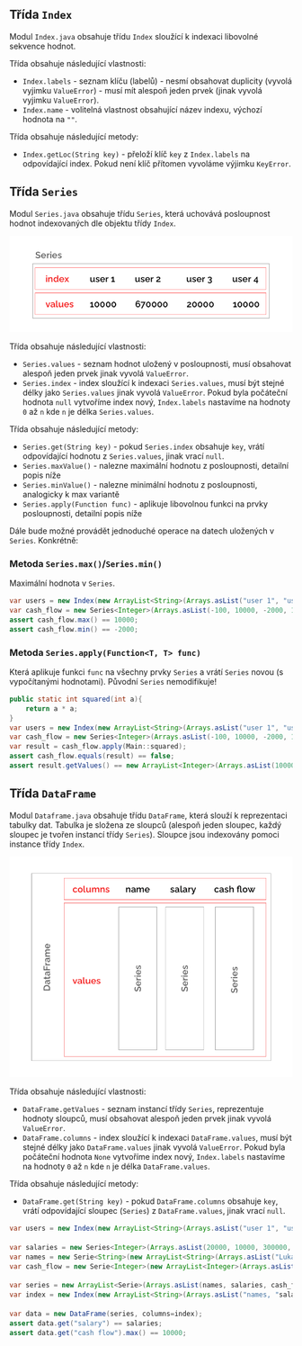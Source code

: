 ## Třída `Index`
Modul `Index.java` obsahuje třídu `Index` sloužící k indexaci libovolné sekvence hodnot.

Třída obsahuje následující vlastnosti:
* `Index.labels` - seznam klíču (labelů) - nesmí obsahovat duplicity (vyvolá vyjimku `ValueError`) - musí mít alespoň jeden prvek (jinak vyvolá vyjimku `ValueError`).
* `Index.name` - volitelná vlastnost obsahující název indexu, výchozí hodnota na `""`.

Třída obsahuje následující metody:
* `Index.getLoc(String key)` - přeloží klíč `key` z `Index.labels` na odpovídající index. Pokud není klíč přítomen vyvoláme výjimku `KeyError`.

## Třída `Series`
Modul `Series.java` obsahuje třídu `Series`, která uchovává posloupnost hodnot indexovaných dle objektu třídy `Index`.

![Series](series.png)

Třída obsahuje následující vlastnosti:
* `Series.values` - seznam hodnot uložený v posloupnosti, musí obsahovat alespoň jeden prvek jinak vyvolá `ValueError`.
* `Series.index` - index sloužící k indexaci `Series.values`, musí být stejné délky jako `Series.values` jinak vyvolá `ValueError`. Pokud byla počáteční hodnota `null` vytvoříme index nový, `Index.labels` nastavíme na hodnoty `0` až `n` kde `n` je délka `Series.values`.

Třída obsahuje následující metody:
* `Series.get(String key)` - pokud `Series.index` obsahuje `key`, vrátí odpovídající hodnotu z `Series.values`, jinak vrací `null`.
* `Series.maxValue()` - nalezne maximální hodnotu z posloupnosti, detailní popis níže
* `Series.minValue()` - nalezne minimální hodnotu z posloupnosti, analogicky k max variantě
* `Series.apply(Function func)` - aplikuje libovolnou funkci na prvky posloupnosti, detailní popis níže

Dále bude možné provádět jednoduché operace na datech uložených v `Series`. Konkrétně:

### Metoda `Series.max()`/`Series.min()`
Maximální hodnota v `Series`.

```java
var users = new Index(new ArrayList<String>(Arrays.asList("user 1", "user 2", "user 3", "user 4")), name="names");
var cash_flow = new Series<Integer>(Arrays.asList(-100, 10000, -2000, 1100), index=users);
assert cash_flow.max() == 10000;
assert cash_flow.min() == -2000;
```

### Metoda `Series.apply(Function<T, T> func)` 
Která aplikuje funkci `func` na všechny prvky `Series` a vrátí `Series` novou (s vypočítanými hodnotami). Původní `Series` nemodifikuje!

```java
public static int squared(int a){
    return a * a;
}
var users = new Index(new ArrayList<String>(Arrays.asList("user 1", "user 2", "user 3", "user 4")), name="names");
var cash_flow = new Series<Integer>(Arrays.asList(-100, 10000, -2000, 1100), index=users);
var result = cash_flow.apply(Main::squared);
assert cash_flow.equals(result) == false;
assert result.getValues() == new ArrayList<Integer>(Arrays.asList(10000, 100000000, 4000000, 1210000));
```

## Třída `DataFrame`
Modul `Dataframe.java` obsahuje třídu `DataFrame`, která slouží k reprezentaci tabulky dat. Tabulka je složena ze sloupců (alespoň jeden sloupec, každý sloupec je tvořen instancí třídy `Series`). Sloupce jsou indexovány pomoci instance třídy `Index`.

![DataFrame](dataframe.png)

Třída obsahuje následující vlastnosti:
* `DataFrame.getValues` - seznam instancí třídy `Series`, reprezentuje hodnoty sloupců, musí obsahovat alespoň jeden prvek jinak vyvolá `ValueError`.
* `DataFrame.columns` - index sloužící k indexaci `DataFrame.values`, musí být stejné délky jako `DataFrame.values` jinak vyvolá `ValueError`. Pokud byla počáteční hodnota `None` vytvoříme index nový, `Index.labels` nastavíme na hodnoty `0` až `n` kde `n` je délka `DataFrame.values`.

Třída obsahuje následující metody:
* `DataFrame.get(String key)` - pokud `DataFrame.columns` obsahuje `key`, vrátí odpovídající sloupec (`Series`) z `DataFrame.values`, jinak vrací `null`.

```java
var users = new Index(new ArrayList<String>(Arrays.asList("user 1", "user 2", "user 3", "user 4")), name="names");

var salaries = new Series<Integer>(Arrays.asList(20000, 10000, 300000, 20000, 50000), index=users);
var names = new Serie<String>(new ArrayList<String>(Arrays.asList("Lukas Novak", "Petr Pavel", "Pavel Petr", "Ludek Skocil")), index=users);
var cash_flow = new Serie<Integer>(new ArrayList<Integer>(Arrays.asList(-100, 10000, -2000, 1100)), index=users);

var series = new ArrayList<Serie>(Arrays.asList(names, salaries, cash_flow));
var index = new Index(new ArrayList<String>(Arrays.asList("names, "salary", "cash flow"));

var data = new DataFrame(series, columns=index);
assert data.get("salary") == salaries;
assert data.get("cash flow").max() == 10000;
```

